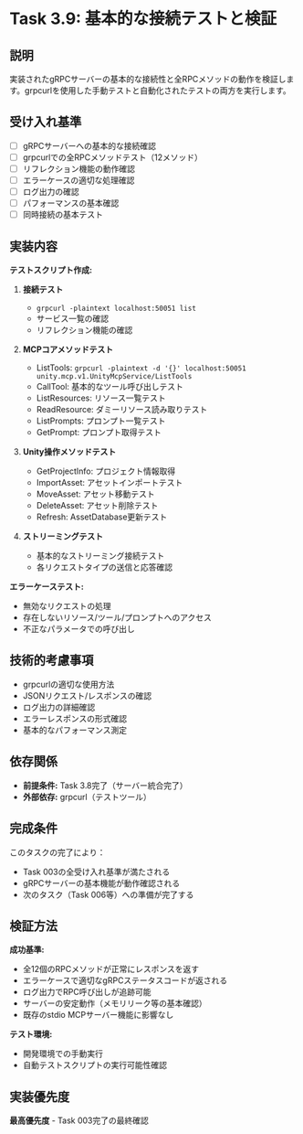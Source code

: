 # Task 3.9: 基本的な接続テストと検証

## 説明

実装されたgRPCサーバーの基本的な接続性と全RPCメソッドの動作を検証します。grpcurlを使用した手動テストと自動化されたテストの両方を実行します。

## 受け入れ基準

- [ ] gRPCサーバーへの基本的な接続確認
- [ ] grpcurlでの全RPCメソッドテスト（12メソッド）
- [ ] リフレクション機能の動作確認
- [ ] エラーケースの適切な処理確認
- [ ] ログ出力の確認
- [ ] パフォーマンスの基本確認
- [ ] 同時接続の基本テスト

## 実装内容

**テストスクリプト作成:**
1. **接続テスト**
   - `grpcurl -plaintext localhost:50051 list`
   - サービス一覧の確認
   - リフレクション機能の確認

2. **MCPコアメソッドテスト**
   - ListTools: `grpcurl -plaintext -d '{}' localhost:50051 unity.mcp.v1.UnityMcpService/ListTools`
   - CallTool: 基本的なツール呼び出しテスト
   - ListResources: リソース一覧テスト
   - ReadResource: ダミーリソース読み取りテスト
   - ListPrompts: プロンプト一覧テスト
   - GetPrompt: プロンプト取得テスト

3. **Unity操作メソッドテスト**
   - GetProjectInfo: プロジェクト情報取得
   - ImportAsset: アセットインポートテスト
   - MoveAsset: アセット移動テスト
   - DeleteAsset: アセット削除テスト
   - Refresh: AssetDatabase更新テスト

4. **ストリーミングテスト**
   - 基本的なストリーミング接続テスト
   - 各リクエストタイプの送信と応答確認

**エラーケーステスト:**
- 無効なリクエストの処理
- 存在しないリソース/ツール/プロンプトへのアクセス
- 不正なパラメータでの呼び出し

## 技術的考慮事項

- grpcurlの適切な使用方法
- JSONリクエスト/レスポンスの確認
- ログ出力の詳細確認
- エラーレスポンスの形式確認
- 基本的なパフォーマンス測定

## 依存関係

- **前提条件:** Task 3.8完了（サーバー統合完了）
- **外部依存:** grpcurl（テストツール）

## 完成条件

このタスクの完了により：
- Task 003の全受け入れ基準が満たされる
- gRPCサーバーの基本機能が動作確認される
- 次のタスク（Task 006等）への準備が完了する

## 検証方法

**成功基準:**
- 全12個のRPCメソッドが正常にレスポンスを返す
- エラーケースで適切なgRPCステータスコードが返される
- ログ出力でRPC呼び出しが追跡可能
- サーバーの安定動作（メモリリーク等の基本確認）
- 既存のstdio MCPサーバー機能に影響なし

**テスト環境:**
- 開発環境での手動実行
- 自動テストスクリプトの実行可能性確認

## 実装優先度

**最高優先度** - Task 003完了の最終確認
